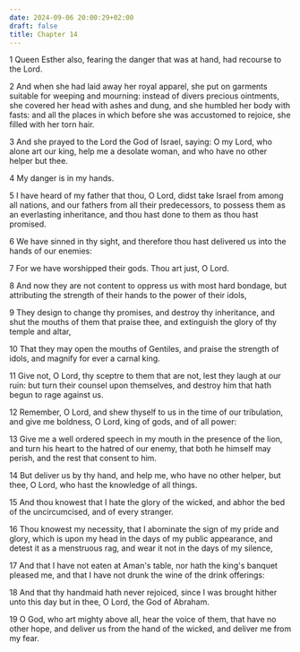 ```yaml
---
date: 2024-09-06 20:00:29+02:00
draft: false
title: Chapter 14
---
```




1 Queen Esther also, fearing the danger that was at hand, had recourse to the Lord.

2 And when she had laid away her royal apparel, she put on garments suitable for weeping and mourning: instead of divers precious ointments, she covered her head with ashes and dung, and she humbled her body with fasts: and all the places in which before she was accustomed to rejoice, she filled with her torn hair.

3 And she prayed to the Lord the God of Israel, saying: O my Lord, who alone art our king, help me a desolate woman, and who have no other helper but thee.

4 My danger is in my hands.

5 I have heard of my father that thou, O Lord, didst take Israel from among all nations, and our fathers from all their predecessors, to possess them as an everlasting inheritance, and thou hast done to them as thou hast promised.

6 We have sinned in thy sight, and therefore thou hast delivered us into the hands of our enemies:

7 For we have worshipped their gods. Thou art just, O Lord.

8 And now they are not content to oppress us with most hard bondage, but attributing the strength of their hands to the power of their idols,

9 They design to change thy promises, and destroy thy inheritance, and shut the mouths of them that praise thee, and extinguish the glory of thy temple and altar,

10 That they may open the mouths of Gentiles, and praise the strength of idols, and magnify for ever a carnal king.

11 Give not, O Lord, thy sceptre to them that are not, lest they laugh at our ruin: but turn their counsel upon themselves, and destroy him that hath begun to rage against us.

12 Remember, O Lord, and shew thyself to us in the time of our tribulation, and give me boldness, O Lord, king of gods, and of all power:

13 Give me a well ordered speech in my mouth in the presence of the lion, and turn his heart to the hatred of our enemy, that both he himself may perish, and the rest that consent to him.

14 But deliver us by thy hand, and help me, who have no other helper, but thee, O Lord, who hast the knowledge of all things.

15 And thou knowest that I hate the glory of the wicked, and abhor the bed of the uncircumcised, and of every stranger.

16 Thou knowest my necessity, that I abominate the sign of my pride and glory, which is upon my head in the days of my public appearance, and detest it as a menstruous rag, and wear it not in the days of my silence,

17 And that I have not eaten at Aman's table, nor hath the king's banquet pleased me, and that I have not drunk the wine of the drink offerings:

18 And that thy handmaid hath never rejoiced, since I was brought hither unto this day but in thee, O Lord, the God of Abraham.

19 O God, who art mighty above all, hear the voice of them, that have no other hope, and deliver us from the hand of the wicked, and deliver me from my fear.


